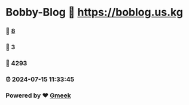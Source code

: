 # Bobby-Blog :link: https://boblog.us.kg 
### :page_facing_up: [8](https://boblog.us.kg/tag.html) 
### :speech_balloon: 3 
### :hibiscus: 4293 
### :alarm_clock: 2024-07-15 11:33:45 
### Powered by :heart: [Gmeek](https://github.com/Meekdai/Gmeek)
